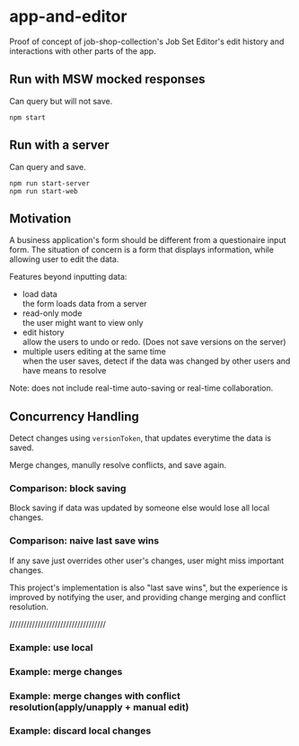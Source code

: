 # app-and-editor
Proof of concept of job-shop-collection's Job Set Editor's edit history and interactions with other parts of the app.

## Run with MSW mocked responses
Can query but will not save.
```
npm start
```

## Run with a server
Can query and save.
```
npm run start-server
npm run start-web
```

## Motivation
A business application's form should be different from a questionaire input form.
The situation of concern is a form that displays information, while allowing user to edit the data.

Features beyond inputting data:

- load data\
  the form loads data from a server
- read-only mode\
  the user might want to view only
- edit history\
  allow the users to undo or redo. (Does not save versions on the server)
- multiple users editing at the same time\
  when the user saves, detect if the data was changed by other users and have means to resolve

Note: does not include real-time auto-saving or real-time collaboration.

## Concurrency Handling
Detect changes using `versionToken`, that updates everytime the data is saved.

Merge changes, manully resolve conflicts, and save again.

### Comparison: block saving
Block saving if data was updated by someone else would lose all local changes.

### Comparison: naive last save wins
If any save just overrides other user's changes, user might miss important changes.

This project's implementation is also "last save wins", but the experience is improved by notifying the user, and providing change merging and conflict resolution.

//////////////////////////////////

### Example: use local

### Example: merge changes

### Example: merge changes with conflict resolution(apply/unapply + manual edit)

### Example: discard local changes